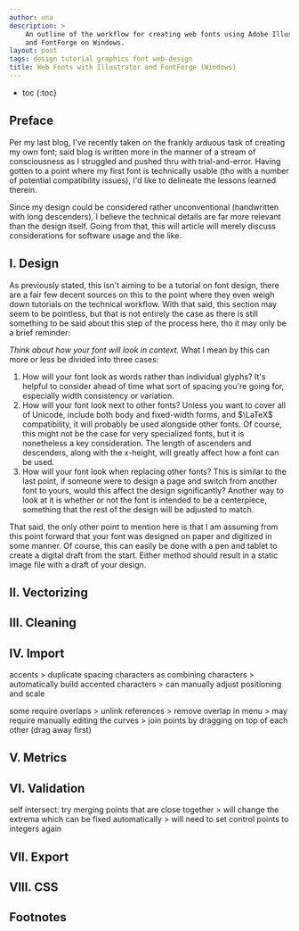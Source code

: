 ```yaml
---
author: una
description: >
    An outline of the workflow for creating web fonts using Adobe Illustrator
    and FontForge on Windows.
layout: post
tags: design tutorial graphics font web-design
title: Web Fonts with Illustrator and FontForge (Windows)
---
```


- toc
{:toc}

## Preface

Per my last blog, I've recently taken on the frankly arduous task of creating
my own font; said blog is written more in the manner of a stream of
consciousness as I struggled and pushed thru with trial-and-error. Having gotten
to a point where my first font is technically usable (tho with a number
of potential compatibility issues), I'd like to delineate the lessons learned
therein.

Since my design could be considered rather unconventional (handwritten with
long descenders), I believe the technical details are far more relevant than
the design itself. Going from that, this will article will merely discuss
considerations for software usage and the like.

## I. Design

As previously stated, this isn't aiming to be a tutorial on font design, there
are a fair few decent sources on this to the point where they even weigh down
tutorials on the technical workflow. With that said, this section may seem to
be pointless, but that is not entirely the case as there is still something to
be said about this step of the process here, tho it may only be a brief
reminder:

_Think about how your font will look in context._ What I mean by this can more
or less be divided into three cases:

1.  How will your font look as words rather than individual glyphs? It's
    helpful to consider ahead of time what sort of spacing you're going for,
    especially width consistency or variation.
2.  How will your font look next to other fonts? Unless you want to cover all
    of Unicode, include both body and fixed-width forms, and $\LaTeX$
    compatibility, it will probably be used alongside other fonts. Of course,
    this might not be the case for very specialized fonts, but it is
    nonetheless a key consideration. The length of ascenders and descenders,
    along with the x-height, will greatly affect how a font can be used.
3.  How will your font look when replacing other fonts? This is similar to the
    last point, if someone were to design a page and switch from another font
    to yours, would this affect the design significantly? Another way to look
    at it is whether or not the font is intended to be a centerpiece, something
    that the rest of the design will be adjusted to match.

That said, the only other point to mention here is that I am assuming from this
point forward that your font was designed on paper and digitized in some
manner. Of course, this can easily be done with a pen and tablet to create a
digital draft from the start. Either method should result in a static image
file with a draft of your design.

## II. Vectorizing



## III. Cleaning

## IV. Import

accents > duplicate spacing characters as combining characters > automatically build accented characters > can manually adjust positioning and scale

some require overlaps > unlink references > remove overlap in menu > may require manually editing the curves > join points by dragging on top of each other (drag away first)

## V. Metrics

## VI. Validation

self intersect: try merging points that are close together > will change the extrema which can be fixed automatically > will need to set control points to integers again

## VII. Export

## VIII. CSS

## Footnotes
